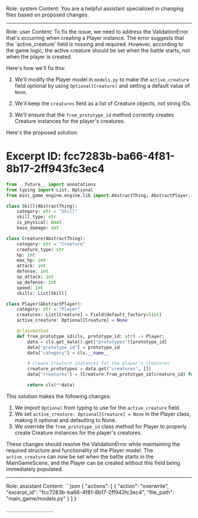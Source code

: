Role: system
Content: You are a helpful assistant specialized in changing files based on proposed changes.
__________________
Role: user
Content: To fix the issue, we need to address the ValidationError that's occurring when creating a Player instance. The error suggests that the 'active_creature' field is missing and required. However, according to the game logic, the active creature should be set when the battle starts, not when the player is created.

Here's how we'll fix this:

1. We'll modify the Player model in `models.py` to make the `active_creature` field optional by using `Optional[Creature]` and setting a default value of `None`.

2. We'll keep the `creatures` field as a list of Creature objects, not string IDs.

3. We'll ensure that the `from_prototype_id` method correctly creates Creature instances for the player's creatures.

Here's the proposed solution:

# Excerpt ID: fcc7283b-ba66-4f81-8b17-2ff943fc3ec4
```python main_game/models.py
from __future__ import annotations
from typing import List, Optional
from mini_game_engine.engine.lib import AbstractThing, AbstractPlayer, Field

class Skill(AbstractThing):
    category: str = "Skill"
    skill_type: str
    is_physical: bool
    base_damage: int

class Creature(AbstractThing):
    category: str = "Creature"
    creature_type: str
    hp: int
    max_hp: int
    attack: int
    defense: int
    sp_attack: int
    sp_defense: int
    speed: int
    skills: List[Skill]

class Player(AbstractPlayer):
    category: str = "Player"
    creatures: List[Creature] = Field(default_factory=list)
    active_creature: Optional[Creature] = None

    @classmethod
    def from_prototype_id(cls, prototype_id: str) -> Player:
        data = cls.get_data().get("prototypes")[prototype_id]
        data["prototype_id"] = prototype_id
        data["category"] = cls.__name__

        # Create Creature instances for the player's creatures
        creature_prototypes = data.get("creatures", [])
        data["creatures"] = [Creature.from_prototype_id(creature_id) for creature_id in creature_prototypes]

        return cls(**data)
```

This solution makes the following changes:

1. We import `Optional` from typing to use for the `active_creature` field.
2. We set `active_creature: Optional[Creature] = None` in the Player class, making it optional and defaulting to None.
3. We override the `from_prototype_id` class method for Player to properly create Creature instances for the player's creatures.

These changes should resolve the ValidationError while maintaining the required structure and functionality of the Player model. The `active_creature` can now be set when the battle starts in the MainGameScene, and the Player can be created without this field being immediately populated.
__________________
Role: assistant
Content: ```json
{
  "actions": [
    {
      "action": "overwrite",
      "excerpt_id": "fcc7283b-ba66-4f81-8b17-2ff943fc3ec4",
      "file_path": "main_game/models.py"
    }
  ]
}
```
__________________
